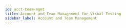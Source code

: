 ```yaml
---
id: acct-team-mgmt
title: Account and Team Management for Visual Testing
sidebar_label: Account and Team Management
---
```

